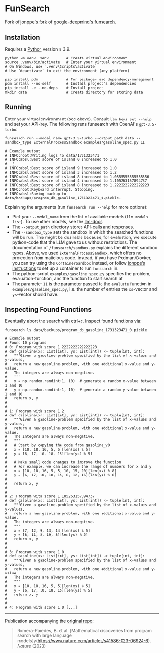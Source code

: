 # FunSearch

Fork of [jonppe's fork](https://github.com/jonppe/funsearch) of [google-deepmind's funsearch](https://github.com/google-deepmind/funsearch).

## Installation

Requires a [Python](https://www.python.org/) version ≥ 3.9.

```shell
python -m venv .venv        # Create virtual environment
source .venv/bin/activate   # Enter your virtual environment
# On Windows, use `.venv\Scripts\activate`
# Use `deactivate` to exit the environment (any platform)

pip install pdm             # For package- and dependency-management
pdm install --no-self       # Install project's dependencies
pip install -e --no-deps .  # Install project
mkdir data                  # Create directory for storing data
```

## Running

Enter your virtual environment (see above). Consult `llm keys set --help` and set your API-key. The following runs funsearch with OpenAI's `gpt-3.5-turbo`:

```shell
funsearch run --model_name gpt-3.5-turbo --output_path data --sandbox_type ExternalProcessSandbox examples/gasoline_spec.py 11

# Example output:
# INFO:root:Writing logs to data/1731323471
# INFO:absl:Best score of island 0 increased to 1.0
#  ⋮
# INFO:absl:Best score of island 9 increased to 1.0
# INFO:absl:Best score of island 3 increased to 1.2
# INFO:absl:Best score of island 8 increased to 1.0555555555555556
# INFO:absl:Best score of island 4 increased to 1.105263157894737
# INFO:absl:Best score of island 8 increased to 1.2222222222222223
# INFO:root:Keyboard interrupt. Stopping.
# INFO:absl:Saving backup to data/backups/program_db_gasoline_1731323471_0.pickle.
```


Explaining the arguments (run `funsearch run --help` for more options):

- Pick your `--model_name` from the list of available models (`llm models list`). To use other models, see the [llm-docs](https://llm.datasette.io/en/stable/other-models.html).
- The `--output_path` directory stores API-calls and responses.
- The `--sandbox_type` sets the sandbox in which the searched functions will be run. This might be desirable because, for evaluation, we execute python-code that the LLM gave to us without restrictions. The documentation of `/funsearch/sandbox.py` explains the different sandbox types. Above, we used `ExternalProcessSandbox`, which offers no protection from malicious code. Instead, if you have Podman/Docker, you can try using the `ContainerSandbox` instead, or follow [jonppe's instructions](https://github.com/jonppe/funsearch/blob/745f2e7a61ef1418a95e09a009f2f65a3ce7c2ac/README.md) to set up a container to run `funsearch` in.
- The python-script `examples/gasoline_spec.py` specifies the problem, evaluation-function, and the function to start search at.
- The parameter `11` is the parameter passed to the `evaluate` function in `examples/gasoline_spec.py`, i.e. the number of entries the `xs`-vector and `ys`-vector should have.

## Inspecting Found Functions

Eventually abort the search with ctrl+c. Inspect found functions via:

```shell
funsearch ls data/backups/program_db_gasoline_1731323471_0.pickle

# Example output:
# Found 10 programs
# 0: Program with score 1.2222222222222223
# def gasoline(xs: List[int], ys: List[int]) -> tuple[int, int]:
#   """Given a gasoline-problem specified by the list of x-values and y-values,
#   return a new gasoline-problem, with one additional x-value and y-value.
#   The integers are always non-negative.
#   """
#   x = np.random.randint(1, 10)  # generate a random x-value between 1 and 10
#   y = np.random.randint(1, 10)  # generate a random y-value between 1 and 10
#   return x, y
# 
# 
# 1: Program with score 1.2
# def gasoline(xs: List[int], ys: List[int]) -> tuple[int, int]:
#   """Given a gasoline-problem specified by the list of x-values and y-values,
#   return a new gasoline-problem, with one additional x-value and y-value.
#   The integers are always non-negative.
#   """
#   # Start by copying the code from gasoline_v0
#   x = [10, 18, 16, 5, 5][len(xs) % 5]
#   y = [6, 17, 10, 18, 15][len(ys) % 5]
# 
#   # Make small code changes to improve the function
#   # For example, we can increase the range of numbers for x and y
#   x = [10, 18, 16, 5, 5, 10, 15, 20][len(xs) % 8]
#   y = [6, 17, 10, 18, 15, 8, 12, 16][len(ys) % 8]
# 
#   return x, y
# 
# 
# 2: Program with score 1.105263157894737
# def gasoline(xs: List[int], ys: List[int]) -> tuple[int, int]:
#   """Given a gasoline-problem specified by the list of x-values and y-values,
#   return a new gasoline-problem, with one additional x-value and y-value.
#   The integers are always non-negative.
#   """
#   x = [7, 12, 9, 13, 14][len(xs) % 5]
#   y = [8, 11, 5, 19, 8][len(ys) % 5]
#   return x, y
# 
# 
# 3: Program with score 1.0
# def gasoline(xs: List[int], ys: List[int]) -> tuple[int, int]:
#   """Given a gasoline-problem specified by the list of x-values and y-values,
#   return a new gasoline-problem, with one additional x-value and y-value.
#   The integers are always non-negative.
#   """
#   x = [10, 18, 16, 5, 5][len(xs) % 5]
#   y = [6, 17, 10, 18, 15][len(ys) % 5]
#   return x, y
# 
# 
# 4: Program with score 1.0 [...]
```

---

Publication accompanying the [original repo](https://github.com/google-deepmind/funsearch):

> Romera-Paredes, B. et al. [Mathematical discoveries from program search with large language models]y(https://www.nature.com/articles/s41586-023-06924-6). *Nature* (2023)